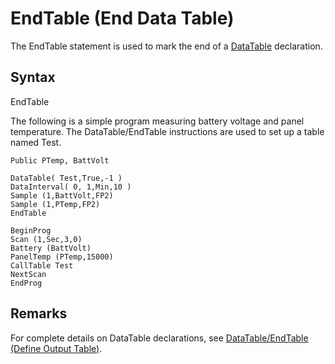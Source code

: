 # EndTable (End Data Table)

The EndTable statement is used to mark the end of a [DataTable](datatable.md) declaration.

## Syntax

EndTable

The following is a simple program measuring battery voltage and panel temperature. The DataTable/EndTable instructions are used to set up a table named Test.

```
Public PTemp, BattVolt

DataTable( Test,True,-1 )
DataInterval( 0, 1,Min,10 )
Sample (1,BattVolt,FP2)
Sample (1,PTemp,FP2)
EndTable

BeginProg
Scan (1,Sec,3,0)
Battery (BattVolt)
PanelTemp (PTemp,15000)
CallTable Test
NextScan
EndProg
```

## Remarks

For complete details on DataTable declarations, see [DataTable/EndTable (Define Output Table)](datatable.md).
